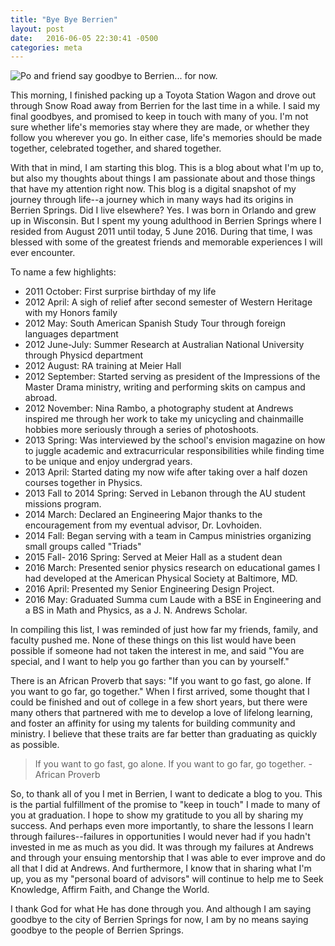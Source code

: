 ```yaml
---
title: "Bye Bye Berrien"
layout: post
date:   2016-06-05 22:30:41 -0500
categories: meta
---
```



![Po and friend say goodbye to Berrien... for now.](https://i.imgur.com/oVvasZX.jpg)

This morning, I finished packing up a Toyota Station Wagon and drove out through Snow Road away from Berrien for the last time in a while. I said my final goodbyes, and promised to keep in touch with many of you. I'm not sure whether life's memories stay where they are made, or whether they follow you wherever you go. In either case, life's memories should be made together, celebrated together, and shared together.

With that in mind, I am starting this blog. This is a blog about what I'm up to, but also my thoughts about things I am passionate about and those things that have my attention right now. This blog is a digital snapshot of my journey through life--a journey which in many ways had its origins in Berrien Springs. Did I live elsewhere? Yes. I was born in Orlando and grew up in Wisconsin. But I spent my young adulthood in Berrien Springs where I resided from August 2011 until today, 5 June 2016. During that time, I was blessed with some of the greatest friends and memorable experiences I will ever encounter. 

To name a few highlights:

- 2011 October: First surprise birthday of my life
- 2012 April: A sigh of relief after second semester of Western Heritage with my Honors family
- 2012 May: South American Spanish Study Tour through foreign languages department
- 2012 June-July: Summer Research at Australian National University through Physicd department
- 2012 August: RA training at Meier Hall
- 2012 September: Started serving as president of the Impressions of the Master Drama ministry, writing and performing skits on campus and abroad.
- 2012 November: Nina Rambo, a photography student at Andrews inspired me through her work to take my unicycling and chainmaille hobbies more seriously through a series of photoshoots.
- 2013 Spring: Was interviewed by the school's envision magazine on how to juggle academic and extracurricular responsibilities while finding time to be unique and enjoy undergrad years.
- 2013 April: Started dating my now wife after taking over a half dozen courses together in Physics.
- 2013 Fall to 2014 Spring: Served in Lebanon through the AU student missions program.
- 2014 March: Declared an Engineering Major thanks to the encouragement from my eventual advisor, Dr. Lovhoiden.
- 2014 Fall: Began serving with a team in Campus ministries organizing small groups called "Triads"
- 2015 Fall- 2016 Spring: Served at Meier Hall as a student dean
- 2016 March: Presented senior physics research on educational games I had developed at the American Physical Society at Baltimore, MD.
- 2016 April: Presented my Senior Engineering Design Project.
- 2016 May: Graduated Summa cum Laude with a BSE in Engineering and a BS in Math and Physics, as a J. N. Andrews Scholar.

In compiling this list, I was reminded of just how far my friends, family, and faculty pushed me. None of these things on this list would have been possible if someone had not taken the interest in me, and said "You are special, and I want to help you go farther than you can by yourself."

There is an African Proverb that says: "If you want to go fast, go alone. If you want to go far, go together." When I first arrived, some thought that I could be finished and out of college in a few short years, but there were many others that partnered with me to develop a love of lifelong learning, and foster an affinity for using my talents for building community and ministry. I believe that these traits are far better than graduating as quickly as possible.

> If you want to go fast, go alone. If you want to go far, go together. - African Proverb

So, to thank all of you I met in Berrien, I want to dedicate a blog to you. This is the partial fulfillment of the promise to "keep in touch" I made to many of you at  graduation. I hope to show my gratitude to you all by sharing my success. And perhaps even more importantly, to share the lessons I learn through failures--failures in opportunities I would never had if you hadn't invested in me as much as you did. It was through my failures at Andrews and through your ensuing mentorship that I was able to ever improve and do all that I did at Andrews. And furthermore, I know that in sharing what I'm up, you as my "personal board of advisors" will continue to help me to Seek Knowledge, Affirm Faith, and Change the World.

I thank God for what He has done through you. And although I am saying goodbye to the city of Berrien Springs for now, I am by no means saying goodbye to the people of Berrien Springs.